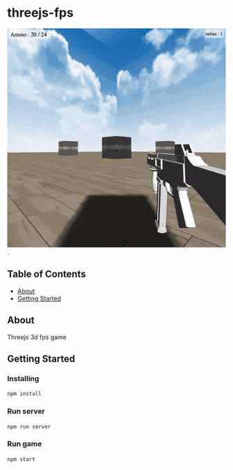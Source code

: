 # threejs-fps

 ![alt text](screenshot.gif "Screenshot").

## Table of Contents

- [About](#about)
- [Getting Started](#getting_started)

## About <a name = "about"></a>

Threejs 3d fps game

## Getting Started <a name = "getting_started"></a>


### Installing

```
npm install
```

### Run server

```
npm run server
```

### Run game
```
npm start
```
